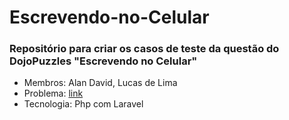 # Escrevendo-no-Celular
### Repositório para criar os casos de teste da questão do DojoPuzzles "Escrevendo no Celular" 
  * Membros: Alan David, Lucas de Lima
  * Problema: [link](http://dojopuzzles.com/problemas/exibe/escrevendo-no-celular/)
  * Tecnologia: Php com Laravel
